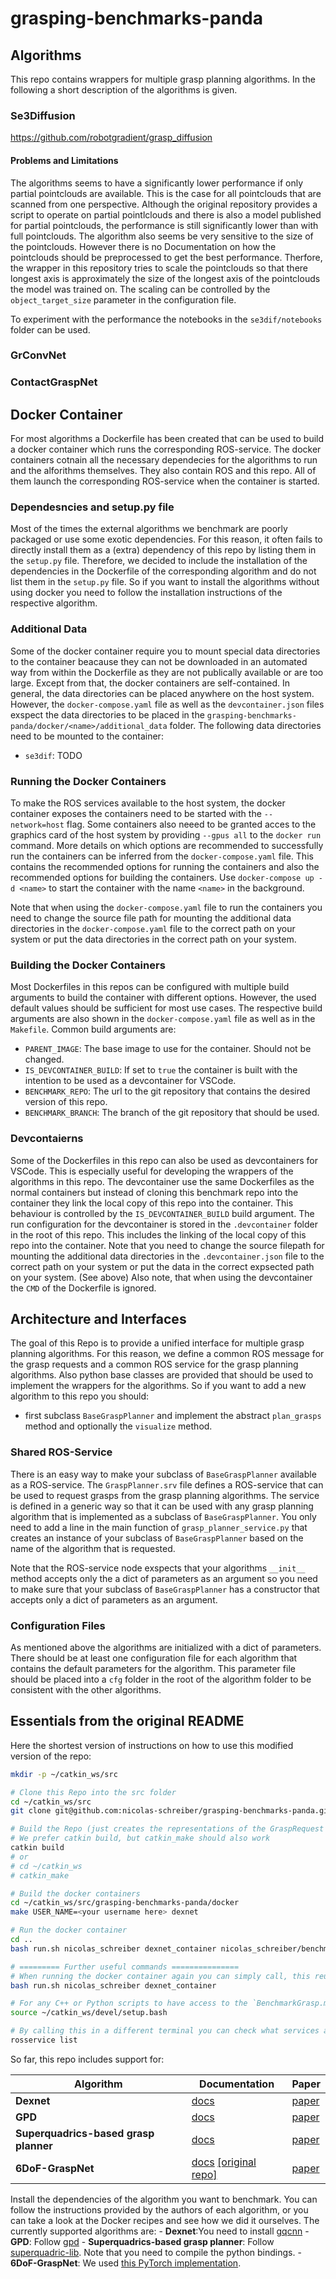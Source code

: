 # grasping-benchmarks-panda

## Algorithms
This repo contains wrappers for multiple grasp planning algorithms.
In the following a short description of the algorithms is given.

### Se3Diffusion
https://github.com/robotgradient/grasp_diffusion

#### Problems and Limitations
The algorithms seems to have a significantly lower performance if only partial pointclouds are available.
This is the case for all pointclouds that are scanned from one perspective.
Although the original repository provides a script to operate on partial pointlclouds and there is also a model published for partial pointclouds, the performance is still significantly lower than with full pointclouds.
The algorithm also seems be very sensitive to the size of the pointclouds.
However there is no Documentation on how the pointclouds should be preprocessed to get the best performance.
Therfore, the wrapper in this repository tries to scale the pointclouds so that there longest axis is approximately the size of the longest axis of the pointclouds the model was trained on.
The scaling can be controlled by the `object_target_size` parameter in the configuration file.

To experiment with the performance the notebooks in the `se3dif/notebooks` folder can be used.

### GrConvNet

### ContactGraspNet

## Docker Container
For most algorithms a Dockerfile has been created that can be used to build a docker container which runs the corresponding ROS-service.
The docker containers cotnain all the necessary dependecies for the algorithms to run and the alforithms themselves.
They also contain ROS and this repo.
All of them launch the corresponding ROS-service when the container is started.

### Dependesncies and setup.py file
Most of the times the external algorithms we benchmark are poorly packaged or use some exotic dependencies.
For this reason, it often fails to directly install them as a (extra) dependency of this repo by listing them in the `setup.py` file.
Therefore, we decided to include the installation of the dependencies in the Dockerfile of the corresponding algorithm and do not list them in the `setup.py` file.
So if you want to install the algorithms without using docker you need to follow the installation instructions of the respective algorithm.

### Additional Data
Some of the docker container require you to mount special data directories to the container beacause they can not be downloaded in an automated way from within the Dockerfile as they are not publically available or are too large.
Except from that, the docker containers are self-contained.
In general, the data directories can be placed anywhere on the host system.
However, the `docker-compose.yaml` file as well as the `devcontainer.json` files exspect the data directories to be placed in the `grasping-benchmarks-panda/docker/<name>/additional_data` folder.
The following data directories need to be mounted to the container:
- `se3dif`: TODO

### Running the Docker Containers
To make the ROS services available to the host system, the docker container exposes the containers need to be started with the `--network=host` flag.
Some containers also neeed to be granted acces to the graphics card of the host system by providing `--gpus all` to the `docker run` command.
More details on which options are recommended to successfully run the containers can be inferred from the `docker-compose.yaml` file.
This contains the recommended options for running the containers and also the recommended options for building the containers.
Use `docker-compose up -d <name>` to start the container with the name `<name>` in the background.
<!-- Note that you might need to change the source file path for mounting the additional data directories in the `docker-compose.yaml` file to the correct path on your system. -->
Note that when using the `docker-compose.yaml` file to run the containers you need to change the source file path for mounting the additional data directories in the `docker-compose.yaml` file to the correct path on your system or put the data directories in the correct path on your system.

### Building the Docker Containers
Most Dockerfiles in this repos can be configured with multiple build arguments to build the container with different options.
However, the used default values should be sufficient for most use cases.
The respective build arguments are also shown in the `docker-compose.yaml` file as well as in the `Makefile`.
Common build arguments are:
- `PARENT_IMAGE`: The base image to use for the container. Should not be changed.
- `IS_DEVCONTAINER_BUILD`: If set to `true` the container is built with the intention to be used as a devcontainer for VSCode.
- `BENCHMARK_REPO`: The url to the git repository that contains the desired version of this repo.
- `BENCHMARK_BRANCH`: The branch of the git repository that should be used.

### Devcontaierns
Some of the Dockerfiles in this repo can also be used as devcontainers for VSCode.
This is especially useful for developing the wrappers of the algorithms in this repo.
The devcontainer use the same Dockerfiles as the normal containers but instead of cloning this benchmark repo into the container they link the local copy of this repo into the container.
This behaviour is controlled by the `IS_DEVCONTAINER_BUILD` build argument. 
The run configuration for the devcontainer is stored in the `.devcontainer` folder in the root of this repo.
This includes the linking of the local copy of this repo into the container.
Note that you need to change the source filepath for mounting the additional data directories in the `.devcontainer.json` file to the correct path on your system or put the data in the correct expsected path on your system. (See above)
Also note, that when using the devcontainer the `CMD` of the Dockerfile is ignored.

## Architecture and Interfaces
The goal of this Repo is to provide a unified interface for multiple grasp planning algorithms.
For this reason, we define a common ROS message for the grasp requests and a common ROS service for the grasp planning algorithms.
Also python base classes are provided that should be used to implement the wrappers for the algorithms.
So if you want to add a new algorithm to this repo you should:
- first subclass `BaseGraspPlanner` and implement the abstract `plan_grasps` method and optionally the `visualize` method.

### Shared ROS-Service
There is an easy way to make your subclass of `BaseGraspPlanner` available as a ROS-service.
The `GraspPlanner.srv` file defines a ROS-service that can be used to request grasps from the grasp planning algorithms.
The service is defined in a generic way so that it can be used with any grasp planning algorithm that is implemented as a subclass of `BaseGraspPlanner`.
You only need to add a line in the main function of `grasp_planner_service.py` that creates an instance of your subclass of `BaseGraspPlanner` based on the name of the algorithm that is requested.

Note that the ROS-service node exspects that your algorithms `__init__` method accepts only the a dict of parameters as an argument so you need to make sure that your subclass of `BaseGraspPlanner` has a constructor that accepts only a dict of parameters as an argument.

### Configuration Files
As mentioned above the algorithms are initialized with a dict of parameters.
There should be at least one configuration file for each algorithm that contains the default parameters for the algorithm.
This parameter file should be placed into a `cfg` folder in the root of the algorithm folder to be consistent with the other algorithms.


## Essentials from the original README
Here the shortest version of instructions on how to use this modified version of the repo:

```bash
mkdir -p ~/catkin_ws/src

# Clone this Repo into the src folder
cd ~/catkin_ws/src
git clone git@github.com:nicolas-schreiber/grasping-benchmarks-panda.git

# Build the Repo (just creates the representations of the GraspRequest ROS Message and the GraspService)
# We prefer catkin build, but catkin_make should also work
catkin build
# or
# cd ~/catkin_ws
# catkin_make

# Build the docker containers
cd ~/catkin_ws/src/grasping-benchmarks-panda/docker
make USER_NAME=<your username here> dexnet

# Run the docker container
cd ..
bash run.sh nicolas_schreiber dexnet_container nicolas_schreiber/benchmark_dexnet

# ========= Further useful commands =============== 
# When running the docker container again you can simply call, this reuses the last docker container
bash run.sh nicolas_schreiber dexnet_container

# For any C++ or Python scripts to have access to the `BenchmarkGrasp.msg` the `GraspPlanner.srv` run following command:
source ~/catkin_ws/devel/setup.bash

# By calling this in a different terminal you can check what services are available:
rosservice list
```

So far, this repo includes support for:

| Algorithm | Documentation | Paper |
| --- | --- | --- |
**Dexnet** | [docs](https://berkeleyautomation.github.io/dex-net/)  | [paper](https://arxiv.org/pdf/1703.09312.pdf) |
**GPD** | [docs](https://github.com/atenpas/gpd) | [paper](https://arxiv.org/pdf/1706.09911.pdf) |
**Superquadrics-based grasp planner**  | [docs](https://github.com/robotology/superquadric-lib) | [paper](http://lornat75.github.io/papers/2017/vezzani-icra.pdf) |
**6DoF-GraspNet** | [docs](https://github.com/jsll/pytorch_6dof-graspnet) [[original repo]](https://github.com/NVlabs/6dof-graspnet) | [paper](https://arxiv.org/abs/1905.10520) |

Install the dependencies of the algorithm you want to benchmark. You can follow the instructions provided by the authors of each algorithm, or you can take a look at the Docker recipes and see how we did it ourselves. The currently supported algorithms are:
    - **Dexnet**:You need to install [gqcnn](https://berkeleyautomation.github.io/gqcnn/)
    - **GPD**: Follow [gpd](https://github.com/atenpas/gpd)
    - **Superquadrics-based grasp planner**: Follow [superquadric-lib](https://github.com/robotology/superquadric-lib). Note that you need to compile the python bindings.
    - **6DoF-GraspNet**: We used [this PyTorch implementation](https://github.com/jsll/pytorch_6dof-graspnet).